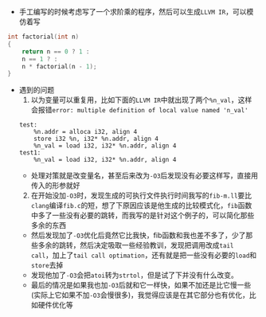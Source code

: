 - 手工编写的时候考虑写了一个求阶乘的程序，然后可以生成`LLVM IR`，可以模仿着写
```cpp
int factorial(int n)
{
    return n == 0 ? 1 :
    n == 1 ? : 
    n * factorial(n - 1);
}
```
- 遇到的问题
   1. 以为变量可以重复用，比如下面的`LLVM IR`中就出现了两个`%n_val`，这样会报错`error: multiple definition of local value named 'n_val'`
    ```
    test:
        %n.addr = alloca i32, align 4
        store i32 %n, i32* %n.addr, align 4
        %n_val = load i32, i32* %n.addr, align 4
    test1:
        %n_val = load i32, i32* %n.addr, align 4
    ```
    - 处理对策就是改变量名，甚至后来改为`-O3`后发现没有必要这样写，直接用传入的形参就好
    2. 在开始没加`-O3`时，发现生成的可执行文件执行时间我写的`fib-m.ll`要比`clang`编译`fib.c`的短，想了下原因应该是他生成的比较模式化，`fib`函数中多了一些没有必要的跳转，而我写的是针对这个例子的，可以简化那些多余的东西
    - 然后发现加了`-O3`优化后竟然它比我快，fib函数和我也差不多了，少了那些多余的跳转，然后决定吸取一些经验教训，发现把调用改成`tail call`，加上了`tail call optimation`，还有就是把一些没有必要的`load`和`store`去掉
    - 发现他加了`-O3`会把`atoi`转为`strtol`，但是试了下并没有什么改变。
    - 最后的情况是如果我也加`-O3`后就和它一样快，如果不加还是比它慢一些(实际上它如果不加`-O3`会慢很多)，我觉得应该是在其它部分也有优化，比如硬件优化等
